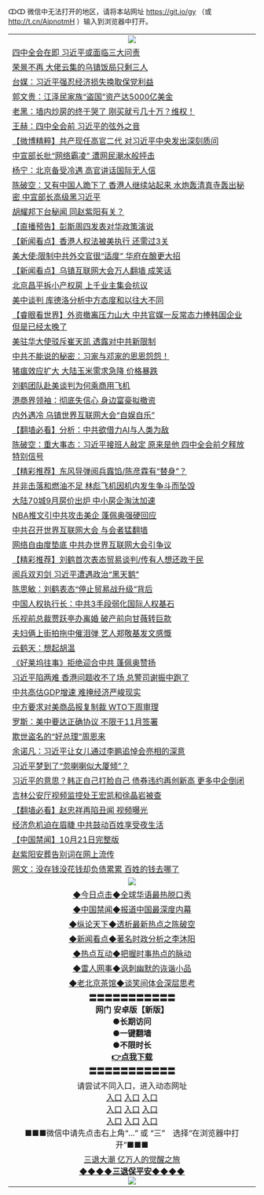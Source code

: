 ↀↀ 微信中无法打开的地区，请将本站网址 https://git.io/gy （或 http://t.cn/AipnotmH ）输入到浏览器中打开。 

<table>
   <tr>
    <td align=center><img src="https://github.com/gyhhx/image-upload/blob/master/20190822-2.jpg" /></td>
  </tr>
<tr><td align="left"><a href="https://xwood.fun/oo.aspx?name=c1086760&key=nqynnipsxfbxcbni&from=gy">四中全会在即 习近平或面临三大问责</a></td></tr>
<tr><td align="left"><a href="https://xwood.fun/oo.aspx?name=c1086774&key=nqynnipsxfbxcbni&from=gy">荣景不再 大佬云集的乌镇饭局只剩三人</a></td></tr>
<tr><td align="left"><a href="https://xwood.fun/oo.aspx?name=c1086771&key=nqynnipsxfbxcbni&from=gy">台媒：习近平强忍经济损失换取保党利益</a></td></tr>
<tr><td align="left"><a href="https://xwood.fun/oo.aspx?name=c870003&key=nqynnipsxfbxcbni&from=gy">郭文贵：江泽民家族“盗国”资产达5000亿美金</a></td></tr>
<tr><td align="left"><a href="https://xwood.fun/oo.aspx?name=c1086772&key=nqynnipsxfbxcbni&from=gy">老黑：墙内炒房的终于哭了 刚买就亏几十万？维权！</a></td></tr>
<tr><td align="left"><a href="https://xwood.fun/oo.aspx?name=c1086769&key=nqynnipsxfbxcbni&from=gy">王赫：四中全会前 习近平的弦外之音</a></td></tr>
<tr><td align="left"><a href="https://xwood.fun/oo.aspx?name=c1086656&key=nqynnipsxfbxcbni&from=gy">【微博精粹】共产现任高官二代 对习近平中央发出深刻质问</a></td></tr>
<tr><td align="left"><a href="https://xwood.fun/oo.aspx?name=c1086752&key=nqynnipsxfbxcbni&from=gy">中宣部长批“网络霸凌” 遭网民潮水般抨击</a></td></tr>
<tr><td align="left"><a href="https://xwood.fun/oo.aspx?name=c1086764&key=nqynnipsxfbxcbni&from=gy">杨宁：北京备受冷遇 高官讲话国际无人信</a></td></tr>
<tr><td align="left"><a href="https://xwood.fun/oo.aspx?name=c1086761&key=nqynnipsxfbxcbni&from=gy">陈破空：又有中国人跪下了 香港人继续站起来 水炮轰清真寺轰出秘密 中宣部长高级黑习近平</a></td></tr>
<tr><td align="left"><a href="https://xwood.fun/oo.aspx?name=c1029318&key=nqynnipsxfbxcbni&from=gy">胡耀邦下台秘闻 同赵紫阳有关？</a></td></tr>
<tr><td align="left"><a href="https://xwood.fun/oo.aspx?name=c1086767&key=nqynnipsxfbxcbni&from=gy">【直播预告】彭斯周四发表对华政策演说</a></td></tr>
<tr><td align="left"><a href="https://xwood.fun/oo.aspx?name=c1086762&key=nqynnipsxfbxcbni&from=gy">【新闻看点】香港人权法被美执行 还需过3关</a></td></tr>
<tr><td align="left"><a href="https://xwood.fun/oo.aspx?name=c1086777&key=nqynnipsxfbxcbni&from=gy">美大使:限制中共外交官很“适度” 华府在酿更大招</a></td></tr>
<tr><td align="left"><a href="https://xwood.fun/oo.aspx?name=c1086757&key=nqynnipsxfbxcbni&from=gy">【新闻看点】乌镇互联网大会万人翻墙 成笑话</a></td></tr>
<tr><td align="left"><a href="https://xwood.fun/oo.aspx?name=c1086718&key=nqynnipsxfbxcbni&from=gy">北京昌平拆小产权房 上千业主集会抗议</a></td></tr>
<tr><td align="left"><a href="https://xwood.fun/oo.aspx?name=c1086766&key=nqynnipsxfbxcbni&from=gy">美中谈判 库德洛分析中方态度和以往大不同</a></td></tr>
<tr><td align="left"><a href="https://xwood.fun/oo.aspx?name=c1086790&key=nqynnipsxfbxcbni&from=gy">【睿眼看世界】外资撤离压力山大 中共官媒一反常态力捧韩国企业 但是已经太晚了</a></td></tr>
<tr><td align="left"><a href="https://xwood.fun/oo.aspx?name=c1086750&key=nqynnipsxfbxcbni&from=gy">美驻华大使驳斥崔天凯 透露对中共新限制</a></td></tr>
<tr><td align="left"><a href="https://xwood.fun/oo.aspx?name=c899223&key=nqynnipsxfbxcbni&from=gy">中共不能说的秘密：习家与邓家的恩恩怨怨！</a></td></tr>
<tr><td align="left"><a href="https://xwood.fun/oo.aspx?name=c1086768&key=nqynnipsxfbxcbni&from=gy">猪瘟效应扩大 大陆玉米需求急降 价格暴跌</a></td></tr>
<tr><td align="left"><a href="https://xwood.fun/oo.aspx?name=c1086795&key=nqynnipsxfbxcbni&from=gy">刘鹤团队赴美谈判为何乘商用飞机</a></td></tr>
<tr><td align="left"><a href="https://xwood.fun/oo.aspx?name=c1086780&key=nqynnipsxfbxcbni&from=gy">港商界领袖：彻底失信心 身边富豪拟撤资</a></td></tr>
<tr><td align="left"><a href="https://xwood.fun/oo.aspx?name=c1086763&key=nqynnipsxfbxcbni&from=gy">内外遇冷 乌镇世界互联网大会“自娱自乐”</a></td></tr>
<tr><td align="left"><a href="https://xwood.fun/oo.aspx?name=c1086533&key=nqynnipsxfbxcbni&from=gy">【翻墙必看】分析：中共欲借力AI与人类为敌</a></td></tr>
<tr><td align="left"><a href="https://xwood.fun/oo.aspx?name=c1085843&key=nqynnipsxfbxcbni&from=gy">陈破空：重大事态：习近平接班人敲定 原来是他 四中全会前夕释放特别信号</a></td></tr>
<tr><td align="left"><a href="https://xwood.fun/oo.aspx?name=c1086711&key=nqynnipsxfbxcbni&from=gy">【精彩推荐】东风导弹阅兵露馅/陈彦霖有“替身”？</a></td></tr>
<tr><td align="left"><a href="https://xwood.fun/oo.aspx?name=c1086636&key=nqynnipsxfbxcbni&from=gy">并非击落和燃油不足 林彪飞机因机内发生争斗而坠毁</a></td></tr>
<tr><td align="left"><a href="https://xwood.fun/oo.aspx?name=c1086786&key=nqynnipsxfbxcbni&from=gy">大陆70城9月房价出炉 中小房企淘汰加速</a></td></tr>
<tr><td align="left"><a href="https://xwood.fun/oo.aspx?name=c1086758&key=nqynnipsxfbxcbni&from=gy">NBA推文引中共攻击美企 蓬佩奥强硬回应</a></td></tr>
<tr><td align="left"><a href="https://xwood.fun/oo.aspx?name=c1086719&key=nqynnipsxfbxcbni&from=gy">中共召开世界互联网大会 与会者猛翻墙</a></td></tr>
<tr><td align="left"><a href="https://xwood.fun/oo.aspx?name=c1086789&key=nqynnipsxfbxcbni&from=gy">网络自由度垫底 中共办世界互联网大会引争议</a></td></tr>
<tr><td align="left"><a href="https://xwood.fun/oo.aspx?name=c1086411&key=nqynnipsxfbxcbni&from=gy">【精彩推荐】刘鹤首次表态贸易谈判/传有人想还政于民</a></td></tr>
<tr><td align="left"><a href="https://xwood.fun/oo.aspx?name=c1086773&key=nqynnipsxfbxcbni&from=gy">阅兵双刃剑 习近平遭遇政治“黑天鹅”</a></td></tr>
<tr><td align="left"><a href="https://xwood.fun/oo.aspx?name=c1086770&key=nqynnipsxfbxcbni&from=gy">陈思敏：刘鹤表态“停止贸易战升级”背后</a></td></tr>
<tr><td align="left"><a href="https://xwood.fun/oo.aspx?name=c1086744&key=nqynnipsxfbxcbni&from=gy">中国人权执行长：中共3手段弱化国际人权基石</a></td></tr>
<tr><td align="left"><a href="https://xwood.fun/oo.aspx?name=c1086729&key=nqynnipsxfbxcbni&from=gy">乐视前总裁贾跃亭办离婚 破产前向甘薇转巨款</a></td></tr>
<tr><td align="left"><a href="https://xwood.fun/oo.aspx?name=c1086785&key=nqynnipsxfbxcbni&from=gy">夫妇俩上街拍拖中催泪弹 艺人郑敬基发文感慨</a></td></tr>
<tr><td align="left"><a href="https://xwood.fun/oo.aspx?name=c1086416&key=nqynnipsxfbxcbni&from=gy">云鹤天：想起胡温</a></td></tr>
<tr><td align="left"><a href="https://xwood.fun/oo.aspx?name=c1086753&key=nqynnipsxfbxcbni&from=gy">《好莱坞往事》拒绝迎合中共 蓬佩奥赞扬</a></td></tr>
<tr><td align="left"><a href="https://xwood.fun/oo.aspx?name=c1086899&key=nqynnipsxfbxcbni&from=gy">习近平陷两难 香港问题收不了场 总警司谢振中跑了</a></td></tr>
<tr><td align="left"><a href="https://xwood.fun/oo.aspx?name=c1086784&key=nqynnipsxfbxcbni&from=gy">中共高估GDP增速 难掩经济严峻现实</a></td></tr>
<tr><td align="left"><a href="https://xwood.fun/oo.aspx?name=c1086779&key=nqynnipsxfbxcbni&from=gy">中方要求对美商品报复制裁 WTO下周审理</a></td></tr>
<tr><td align="left"><a href="https://xwood.fun/oo.aspx?name=c1086749&key=nqynnipsxfbxcbni&from=gy">罗斯：美中要达正确协议 不限于11月签署</a></td></tr>
<tr><td align="left"><a href="https://xwood.fun/oo.aspx?name=c1086648&key=nqynnipsxfbxcbni&from=gy">欺世盗名的“好总理”周恩来</a></td></tr>
<tr><td align="left"><a href="https://xwood.fun/oo.aspx?name=c1056228&key=nqynnipsxfbxcbni&from=gy">余诺凡：习近平让女儿通过李鹏追悼会亮相的深意</a></td></tr>
<tr><td align="left"><a href="https://xwood.fun/oo.aspx?name=c1086883&key=nqynnipsxfbxcbni&from=gy">习近平梦到了“忽喇喇似大厦倾”？</a></td></tr>
<tr><td align="left"><a href="https://xwood.fun/oo.aspx?name=c1086639&key=nqynnipsxfbxcbni&from=gy">习近平的意思？韩正自己打脸自己 债券违约再创新高 更多中企倒闭</a></td></tr>
<tr><td align="left"><a href="https://xwood.fun/oo.aspx?name=c1086783&key=nqynnipsxfbxcbni&from=gy">吉林公安厅视频监控处王宏凯和徐晶岩被查</a></td></tr>
<tr><td align="left"><a href="https://xwood.fun/oo.aspx?name=c1086370&key=nqynnipsxfbxcbni&from=gy">【翻墙必看】赵忠祥再陷丑闻 视频曝光</a></td></tr>
<tr><td align="left"><a href="https://xwood.fun/oo.aspx?name=c1086664&key=nqynnipsxfbxcbni&from=gy">经济危机迫在眉睫 中共鼓动百姓享受夜生活</a></td></tr>
<tr><td align="left"><a href="https://xwood.fun/oo.aspx?name=c1086788&key=nqynnipsxfbxcbni&from=gy">【中国禁闻】10月21日完整版</a></td></tr>
<tr><td align="left"><a href="https://xwood.fun/oo.aspx?name=c1086449&key=nqynnipsxfbxcbni&from=gy">赵紫阳安葬告别词在网上流传</a></td></tr>
<tr><td align="left"><a href="https://xwood.fun/oo.aspx?name=c1086693&key=nqynnipsxfbxcbni&from=gy">网文：没存钱没花钱却负债累累 百姓的钱去哪了</a></td></tr>

   <tr>
    <td align=center><img src="https://github.com/gyhhx/image-upload/blob/master/ogate-c.JPG" /></td>
  </tr>
   <tr>
   <td align=center> 
<a href="https://tru28th.xwood.fun/oo.aspx?name=c816850&key=nqynnipsxfbxcbni&from=gy&tag=9877">◆今日点击◆全球华语最热脱口秀</a><br/>
    </td>
  </tr>
  <tr>
  <td align=center>
<a href="https://tru28th.xwood.fun/oo.aspx?name=c816860&key=nqynnipsxfbxcbni&from=gy&tag=99733110">◆中国禁闻◆报道中国最深度内幕</a><br/>
   </tr>
  <tr>
     <td align=center>
<a href="https://tru28th.xwood.fun/oo.aspx?name=c816855&key=nqynnipsxfbxcbni&from=gy&tag=997110">◆纵论天下◆透析最新热点之陈破空</a><br/>
   </tr>
   <tr>
      <td align=center>
<a href="https://tru28th.xwood.fun/oo.aspx?name=c838308&key=nqynnipsxfbxcbni&from=gy&tag=9973110">◆新闻看点◆著名时政分析之李沐阳</a><br/>
   </tr>
   <tr>
     <td align=center>
<a href="https://tru28th.xwood.fun/oo.aspx?name=c816852&key=nqynnipsxfbxcbni&from=gy&tag=9733110">◆热点互动◆把握时事热点的脉动</a><br/>
   </tr>
   <tr>
      <td align=center>
<a href="https://tru28th.xwood.fun/oo.aspx?name=c816694&key=nqynnipsxfbxcbni&from=gy&tag=93310">◆雷人网事◆讽刺幽默的诙谐小品</a><br/>
   </tr>
   <tr>
    <td align=center>
<a href="https://tru28th.xwood.fun/oo.aspx?name=c816650&key=nqynnipsxfbxcbni&from=gy&tag=9973110">◆老北京茶馆◆谈笑间体会深层思考</a><br/>
   </tr>
  <tr>
    <td align=center>
 <b>〓〓〓〓〓〓〓〓〓〓〓<br/>网门 安卓版【新版】<br/> ●长期访问<br/> ●一键翻墙<br/>  ●不限时长<br/> 
 <a href="https://share.weiyun.com/5tym2kI">👉<b>点我下载</a><br/>〓〓〓〓〓〓〓〓〓〓〓<br/>
    </td>
    </tr>
   <tr>
    <td align=center>请尝试不同入口，进入动态网址<br/>
      <a href="https://s3.us-east-2.amazonaws.com/ogateo/show.htm">入口</a>
      <a href="https://s3.ca-central-1.amazonaws.com/ogatec/show.htm">入口</a>
      <a href="https://s3.ap-southeast-2.amazonaws.com/ogatey/show.htm">入口</a><br/>
      <a href="https://s3.ap-northeast-2.amazonaws.com/ogates/show.htm">入口</a>
      <a href="https://s3.eu-central-1.amazonaws.com/ogatef/show.htm">入口</a>
      <a href="https://s3.ap-south-1.amazonaws.com/ogatem/show.htm">入口</a><br/>
      <a href="https://s3-us-west-1.amazonaws.com/ogaten/show.htm">入口</a>
      <a href="https://s3.eu-west-2.amazonaws.com/ogatel/show.htm">入口</a>
      <a href="https://s3.ap-northeast-1.amazonaws.com/ogatet/show.htm">入口</a><br/>
      ■■■微信中请先点击右上角“...” 或 “三”　选择“在浏览器中打开”■■■<b><br/>
    </td>
  </tr>
  <tr>  
  <td align=center>
  <a href="https://tru28th.xwood.fun/oo.aspx?name=c894205&key=nqynnipsxfbxcbni&from=gy&tag=9973110">三退大潮 亿万人的觉醒之旅</a><br/>
      <a href="https://tru28th.xwood.fun/oo.aspx?name=ogQuit.aspx&key=nqynnipsxfbxcbni&from=gy"><b>◆◆◆◆三退保平安◆◆◆◆<br/></a>
      <img src="https://github.com/gyhhx/image-upload/blob/master/3t.jpg" /><br/>
      </td>
  </tr>
</table>


